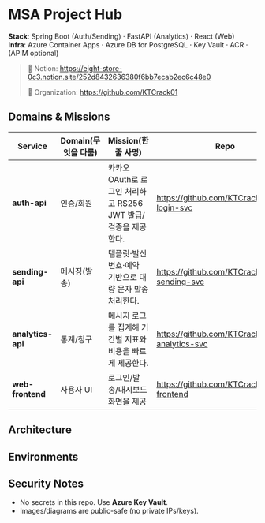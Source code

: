 # MSA Project Hub

**Stack**: Spring Boot (Auth/Sending) · FastAPI (Analytics) · React (Web)  
**Infra**: Azure Container Apps · Azure DB for PostgreSQL · Key Vault · ACR · (APIM optional)

> 📘 Notion: https://eight-store-0c3.notion.site/252d8432636380f6bb7ecab2ec6c48e0
> 
> 🔗 Organization: https://github.com/KTCrack01
> 

## Domains & Missions

| Service          | Domain(무엇을 다룸) | Mission(한 줄 사명) | Repo |
|---|---|---|---|
| **auth-api**     | 인증/회원            | 카카오 OAuth로 로그인 처리하고 RS256 JWT 발급/검증을 제공한다. | https://github.com/KTCrack01/api-login-svc |
| **sending-api**  | 메시징(발송)         | 템플릿·발신번호·예약 기반으로 대량 문자 발송 처리한다. | https://github.com/KTCrack01/api-sending-svc |
| **analytics-api**| 통계/청구            | 메시지 로그를 집계해 기간별 지표와 비용을 빠르게 제공한다. | https://github.com/KTCrack01/api-analytics-svc |
| **web-frontend** | 사용자 UI            | 로그인/발송/대시보드 화면을 제공 | https://github.com/KTCrack01/web-frontend |


## Architecture


## Environments


## Security Notes
- No secrets in this repo. Use **Azure Key Vault**.  
- Images/diagrams are public-safe (no private IPs/keys).
